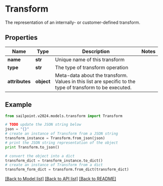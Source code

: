 # Transform

The representation of an internally- or customer-defined transform.

## Properties

Name | Type | Description | Notes
------------ | ------------- | ------------- | -------------
**name** | **str** | Unique name of this transform | 
**type** | **str** | The type of transform operation | 
**attributes** | **object** | Meta-data about the transform. Values in this list are specific to the type of transform to be executed. | 

## Example

```python
from sailpoint.v2024.models.transform import Transform

# TODO update the JSON string below
json = "{}"
# create an instance of Transform from a JSON string
transform_instance = Transform.from_json(json)
# print the JSON string representation of the object
print Transform.to_json()

# convert the object into a dict
transform_dict = transform_instance.to_dict()
# create an instance of Transform from a dict
transform_form_dict = transform.from_dict(transform_dict)
```
[[Back to Model list]](../README.md#documentation-for-models) [[Back to API list]](../README.md#documentation-for-api-endpoints) [[Back to README]](../README.md)


